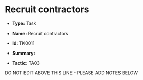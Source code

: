 # Recruit contractors

* **Type:** Task

* **Name:** Recruit contractors

* **Id:** TK0011

* **Summary:** 

* **Tactic:** TA03

DO NOT EDIT ABOVE THIS LINE - PLEASE ADD NOTES BELOW